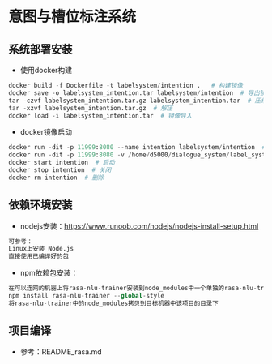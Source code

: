 # 意图与槽位标注系统

## 系统部署安装

- 使用docker构建

~~~python
docker build -f Dockerfile -t labelsystem/intention .   # 构建镜像
docker save -o labelsystem_intention.tar labelsystem/intention  # 导出镜像
tar -czvf labelsystem_intention.tar.gz labelsystem_intention.tar  # 压缩
tar -xzvf labelsystem_intention.tar.gz  # 解压
docker load -i labelsystem_intention.tar  # 镜像导入
~~~

- docker镜像启动

~~~python
docker run -dit -p 11999:8080 --name intention labelsystem/intention  # 首次启动
docker run -dit -p 11999:8080 -v /home/d5000/dialogue_system/label_system/label_system_intention/testData.json:/rasa-nlu-trainer/data/testData.json --privileged --name intention labelsystem/intention  # 首次启动，挂载目录
docker start intention  # 启动
docker stop intention  # 关闭
docker rm intention  # 删除
~~~

## 依赖环境安装

- nodejs安装：<https://www.runoob.com/nodejs/nodejs-install-setup.html>

~~~python
可参考：
Linux上安装 Node.js
直接使用已编译好的包
~~~

- npm依赖包安装：

~~~python
在可以连网的机器上将rasa-nlu-trainer安装到node_modules中一个单独的rasa-nlu-trainer文件夹中
npm install rasa-nlu-trainer --global-style
将rasa-nlu-trainer中的node_modules拷贝到目标机器中该项目的目录下
~~~

## 项目编译

- 参考：README_rasa.md
